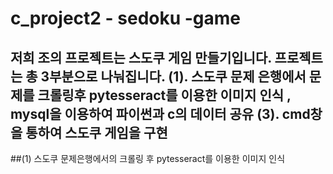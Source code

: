 # c_project2 - sedoku -game
저희 조의 프로젝트는 스도쿠 게임 만들기입니다.
프로젝트는 총 3부분으로 나눠집니다. (1). 스도쿠 문제 은행에서 문제를 크롤링후 pytesseract를 이용한 이미지 인식 
, mysql을 이용하여 파이썬과 c의 데이터 공유 (3). cmd창을 통하여 스도쿠 게임을 구현
------------

##(1) 스도쿠 문제은행에서의 크롤링 후 pytesseract를 이용한 이미지 인식
